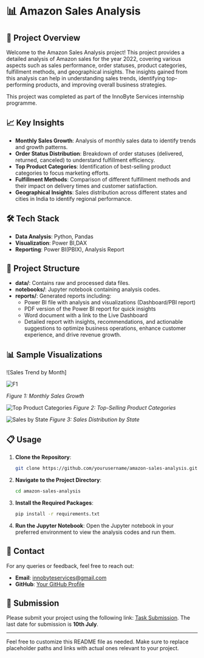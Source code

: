 # 📊 Amazon Sales Analysis

## 📄 Project Overview

Welcome to the Amazon Sales Analysis project! This project provides a detailed analysis of Amazon sales for the year 2022, covering various aspects such as sales performance, order statuses, product categories, fulfillment methods, and geographical insights. The insights gained from this analysis can help in understanding sales trends, identifying top-performing products, and improving overall business strategies.

This project was completed as part of the InnoByte Services internship programme.

## 📈 Key Insights

- **Monthly Sales Growth**: Analysis of monthly sales data to identify trends and growth patterns.
- **Order Status Distribution**: Breakdown of order statuses (delivered, returned, canceled) to understand fulfillment efficiency.
- **Top Product Categories**: Identification of best-selling product categories to focus marketing efforts.
- **Fulfillment Methods**: Comparison of different fulfillment methods and their impact on delivery times and customer satisfaction.
- **Geographical Insights**: Sales distribution across different states and cities in India to identify regional performance.

## 🛠️ Tech Stack

- **Data Analysis**: Python, Pandas
- **Visualization**: Power BI,DAX
- **Reporting**: Power BI(PBIX), Analysis Report

## 📂 Project Structure

- **data/**: Contains raw and processed data files.
- **notebooks/**: Jupyter notebook containing analysis codes.
- **reports/**: Generated reports including:
  - Power BI file with analysis and visualizations (Dashboard/PBI report)
  - PDF version of the Power BI report for quick insights
  - Word document with a link to the Live Dashboard
  - Detailed report with insights, recommendations, and actionable suggestions to optimize business operations, enhance customer experience, and drive revenue growth.

## 📊 Sample Visualizations

![Sales Trend by Month]

![F1](https://github.com/Sourav-Pattanayak/Amazon-Sales-Report/assets/124489158/332039d8-0865-4909-bd9d-1ccb9f94d87b)

*Figure 1: Monthly Sales Growth*

![Top Product Categories](path/to/your/top_product_categories_chart.png)
*Figure 2: Top-Selling Product Categories*

![Sales by State](path/to/your/sales_by_state_chart.png)
*Figure 3: Sales Distribution by State*

## 📋 Usage

1. **Clone the Repository**:
   ```bash
   git clone https://github.com/yourusername/amazon-sales-analysis.git
   ```
2. **Navigate to the Project Directory**:
   ```bash
   cd amazon-sales-analysis
   ```
3. **Install the Required Packages**:
   ```bash
   pip install -r requirements.txt
   ```
4. **Run the Jupyter Notebook**:
   Open the Jupyter notebook in your preferred environment to view the analysis codes and run them.

## 📧 Contact

For any queries or feedback, feel free to reach out:

- **Email**: [innobyteservices@gmail.com](mailto:innobyteservices@gmail.com)
- **GitHub**: [Your GitHub Profile](https://github.com/yourusername)

## 📅 Submission

Please submit your project using the following link: [Task Submission](https://forms.gle/b2nJJmB8QkpsZr2z6). The last date for submission is **10th July**.

---

Feel free to customize this README file as needed. Make sure to replace placeholder paths and links with actual ones relevant to your project.
